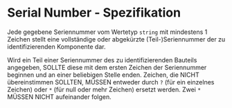 # Serial Number - Spezifikation

Jede gegebene Seriennummer vom Wertetyp `string` mit mindestens 1 Zeichen stellt eine vollständige oder abgekürzte (Teil-)Seriennummer der zu identifizierenden Komponente dar.

Wird ein Teil einer Seriennummer des zu identifizierenden Bauteils angegeben, SOLLTE diese mit dem ersten Zeichen der Seriennummer beginnen und an einer beliebigen Stelle enden.
Zeichen, die NICHT übereinstimmen SOLLTEN, MÜSSEN entweder durch `?` (für ein einzelnes Zeichen) oder `*` (für null oder mehr Zeichen) ersetzt werden.
Zwei `*` MÜSSEN NICHT aufeinander folgen.
